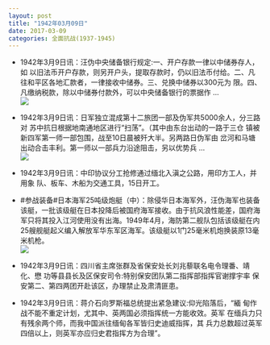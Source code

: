 ```yaml
---
layout: post
title: "1942年03月09日"
date: 2017-03-09
categories: 全面抗战(1937-1945)
---
```


<meta name="referrer" content="no-referrer" />

- 1942年3月9日讯：汪伪中央储备银行规定:一、开户存款一律以中储券存人，如 以旧法币开户存款，则另开户头，提取存款时，仍以旧法币付给。二、凡 往和平区各地汇款者，一律接收中储券。三、兑换中储券以300元为 限。四、凡缴纳税款，除以中储券付款外，可以中央储备银行的票据作  ... <br/><img src="https://wx1.sinaimg.cn/large/aca367d8ly1fdgu9ncaz5j20c80900sr.jpg" />

- 1942年3月9日讯：日军独立混成第十二旅团一部及伪军共5000余人，分三路对 苏中抗日根据地南通地区进行“扫荡”。（其中由东台出动的一路于三仓 镇被新四军第一师一部包围，战至10日晨被歼大半。另两路日伪军由 岔河和马塘出动合击丰利。第一师以一部兵力沿途阻击，另以优势兵  ... <br/><img src="https://wx4.sinaimg.cn/large/aca367d8ly1fdggdqu4foj20c809zaa5.jpg" />

- 1942年3月9日讯：中印协议分工抢修通过缅北入滇之公路，用印方工人，并用象 队、板车、木船为交通工具，15日开工。 

- #参战装备#日本海军25吨级炮艇（中）：除侵华日本海军外，汪伪海军也装备该艇，一批该级艇在日本投降后被国府海军接收。由于抗风浪性能差，国府海军只将其投入江河使用没有出海。1949年4月，海防第二舰队包括该级艇在内25艘舰艇起义编入解放军华东军区海军。该级艇以1门25毫米机炮换装原13毫米机枪。 <br/><img src="https://wx4.sinaimg.cn/large/aca367d8ly1fdgcwugzi5j20ci0grwgx.jpg" />

- 1942年3月9日讯：四川省主席张群及省保安处长刘兆藜联名电令理番、靖化、懋 功等县县长及区保安司令:特别保安团队第二指挥部指挥官谢撑宇率 保安第二、第四两团开赴该区，办理禁止及肃清匪患。 

- 1942年3月9日讯：蒋介石向罗斯福总统提出紧急建议:仰光陷落后，“緬 甸作战不能不重定计划，尤其中、英两国必须指挥统一方能收效。英军 在缅兵力只有残余两个师，而我中国派往缅甸各军皆归史迪威指挥，其 兵力总数超过英军四倍以上，则英军亦应归史君指挥方为合理”。 


